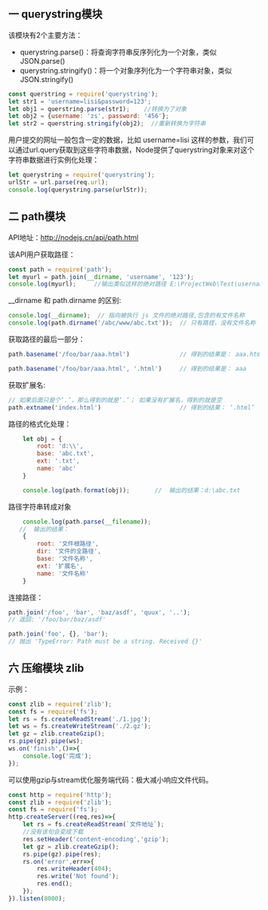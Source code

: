 ## 一 querystring模块

该模块有2个主要方法：
- querystring.parse()：将查询字符串反序列化为一个对象，类似JSON.parse()
- querystring.stringify()：将一个对象序列化为一个字符串对象，类似JSON.stringify()

```JavaScript
const querstring = require('querystring');
let str1 = 'username=lisi&password=123';
let obj1 = querstring.parse(str1);    //转换为了对象
let obj2 = {username: 'zs', password: '456'};
let str2 = querstring.stringify(obj2);  //重新转换为字符串
```

用户提交的网址一般包含一定的数据，比如 username=lisi 这样的参数，我们可以通过url.query获取到这些字符串数据，Node提供了querystring对象来对这个字符串数据进行实例化处理：
```JavaScript
let querystring = require('querystring');
urlStr = url.parse(req.url);
console.log(querystring.parse(urlStr));
```

## 二 path模块

API地址：http://nodejs.cn/api/path.html

该API用户获取路径：
```JavaScript
const path = require('path');
let myurl = path.join(__dirname, 'username', '123');
console.log(myurl);     //输出类似这样的绝对路径 E:\ProjectWeb\Test\username\123
```

__dirname 和 path.dirname 的区别:
```js
console.log(__dirname);  // 指向被执行 js 文件的绝对路径,包含的有文件名称
console.log(path.dirname('/abc/www/abc.txt'));  // 只有路径，没有文件名称
```

获取路径的最后一部分：
```js
path.basename('/foo/bar/aaa.html')              // 得到的结果是： aaa.html

path.basename('/foo/bar/aaa.html', '.html')     // 得到的结果是： aaa
```

获取扩展名:
```js
// 如果后面只是个‘.’，那么得到的就是‘.’； 如果没有扩展名，得到的就是空
path.extname('index.html')                      // 得到的结果： ‘.html’
```

路径的格式化处理：
```js
    let obj = {
        root: 'd:\\',
        base: 'abc.txt',
        ext: '.txt',
        name: 'abc'
    }

    console.log(path.format(obj));       //  输出的结果：d:\abc.txt
```


路径字符串转成对象
```js
    console.log(path.parse(__filename));
   //  输出的结果：
    {
        root: '文件根路径',
        dir: '文件的全路径',
        base: '文件名称',
        ext: '扩展名',
        name: '文件名称'
    }
```

连接路径：
```js
path.join('/foo', 'bar', 'baz/asdf', 'quux', '..');
// 返回: '/foo/bar/baz/asdf'

path.join('foo', {}, 'bar');
// 抛出 'TypeError: Path must be a string. Received {}'
```

## 六 压缩模块 zlib

示例：
```JavaScript
const zlib = require('zlib');
const fs = require('fs');
let rs = fs.createReadStream('./1.jpg');
let ws = fs.createWriteStream('./2.gz');
let gz = zlib.createGzip();
rs.pipe(gz).pipe(ws);
ws.on('finish',()=>{
    console.log('完成');
});
```

可以使用gzip与stream优化服务端代码：极大减小响应文件代码。
```JavaScript
const http = require('http');
const zlib = require('zlib');
const fs = require('fs');
http.createServer((req,res)=>{
    let rs = fs.createReadStream(`文件地址`);
	//没有该句会变成下载
    res.setHeader('content-encoding','gzip');	
    let gz = zlib.createGzip();
    rs.pipe(gz).pipe(res);
    rs.on('error',err=>{
        res.writeHeader(404);
        res.write('Not found');
        res.end();
    });
}).listen(8000);
```